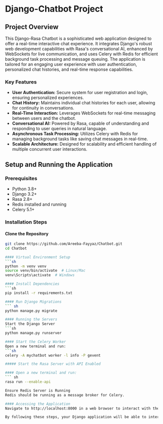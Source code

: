# Django-Chatbot Project

## Project Overview
This Django-Rasa Chatbot is a sophisticated web application designed to offer a real-time interactive chat experience. It integrates Django's robust web development capabilities with Rasa's conversational AI, enhanced by WebSockets for live communication, and uses Celery with Redis for efficient background task processing and message queuing. The application is tailored for an engaging user experience with user authentication, personalized chat histories, and real-time response capabilities.

### Key Features
- **User Authentication:** Secure system for user registration and login, ensuring personalized experiences.
- **Chat History:** Maintains individual chat histories for each user, allowing for continuity in conversations.
- **Real-Time Interaction:** Leverages WebSockets for real-time messaging between users and the chatbot.
- **Conversational AI:** Powered by Rasa, capable of understanding and responding to user queries in natural language.
- **Asynchronous Task Processing:** Utilizes Celery with Redis for managing background tasks like saving chat messages in real-time.
- **Scalable Architecture:** Designed for scalability and efficient handling of multiple concurrent user interactions.

## Setup and Running the Application

### Prerequisites
- Python 3.8+
- Django 3.2+
- Rasa 2.8+
- Redis installed and running
- Celery 5.1+

### Installation Steps
#### Clone the Repository
```sh
git clone https://github.com/Areeba-Fayyaz/Chatbot.git
cd Chatbot

#### Virtual Environment Setup
```sh
python -m venv venv
source venv/bin/activate  # Linux/Mac
venv\Scripts\activate  # Windows

#### Install Dependencies
```sh
pip install -r requirements.txt

#### Run Django Migrations
``` sh
python manage.py migrate

#### Running the Servers
Start the Django Server
```sh
python manage.py runserver

#### Start the Celery Worker
Open a new terminal and run:
```sh
celery -A mychatbot worker -l info -P gevent

##### Start the Rasa Server with API Enabled

#### Open a new terminal and run:
``` sh
rasa run --enable-api

Ensure Redis Server is Running
Redis should be running as a message broker for Celery.

#### Accessing the Application
Navigate to http://localhost:8000 in a web browser to interact with the chatbot.

By following these steps, your Django application will be able to interact with the Rasa server through API calls, enabling real-time communication in your chatbot.
